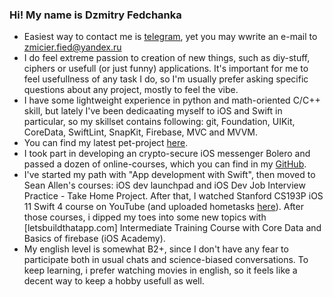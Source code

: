 ### Hi! My name is Dzmitry Fedchanka
- Easiest way to contact me is [telegram](https://t.me/zm1ca), yet you may wwrite an e-mail to zmicier.fied@yandex.ru
- I do feel extreme passion to creation of new things, such as diy-stuff, ciphers or usefull (or just funny) applications. It's important for me to feel usefullness of any task I do, so I'm usually prefer asking specific questions about any project, mostly to feel the vibe.
- I have some lightweight experience in python and math-oriented C/C++ skill, but lately I've been dedicaating myself to iOS and Swift in particular, so my skillset contains following: git, Foundation, UIKit, CoreData, SwiftLint, SnapKit, Firebase, MVC and MVVM.
- You can find my latest pet-project [here](https://github.com/zm1ca/SKZI-requestAssistant).
- I took part in developing an crypto-secure iOS messenger Bolero and passed a dozen of online-courses, which you can find in my [GitHub](https://github.com/zm1ca?tab=repositories).
- I've started my path with "App development with Swift", then moved to Sean Allen's courses:  iOS dev launchpad and iOS Dev Job Interview Practice - Take Home Project. After that, I watched Stanford CS193P iOS 11 Swift 4 course on YouTube (and uploaded hometasks [here](https://github.com/zm1ca/CS193pGames)). After those courses, i dipped my toes into some new topics with [letsbuildthatapp.com] Intermediate Training Course with Core Data and Basics of firebase (iOS Academy).
- My english level is somewhat B2+, since I don't have any fear to participate both in usual chats and science-biased conversations. To keep learning, i prefer watching movies in english, so it feels like a decent way to keep a hobby usefull as well.
